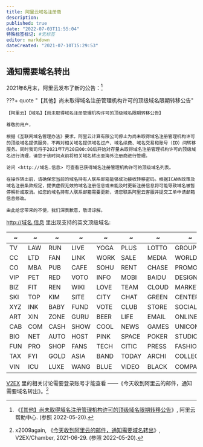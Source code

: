 ```yaml
---
title: 阿里云域名注册商
description:
published: true
date: "2022-07-03T11:55:04"
特殊标签标记: #无标签
editor: markdown
dateCreated: "2021-07-10T15:29:53"
---
```


## 通知需要域名转出

2021年6月末，阿里云发布了新的公告：[^info720]

[^info720]: 《[【其他】尚未取得域名注册管理机构许可的顶级域名限期转移公告](https://web.archive.org/web/20210710023115/https://help.aliyun.com/noticelist/articleid/1060864985.html)》, 阿里云帮助中心. (参照 2022-05-20).

???+ quote "【其他】尚未取得域名注册管理机构许可的顶级域名限期转移公告"

    【阿里云】【域名】【尚未取得域名注册管理机构许可的顶级域名限期转移公告】

    尊敬的用户，

    根据《互联网域名管理办法》要求，阿里云计算有限公司停止为尚未取得域名注册管理机构许可的顶级域名提供服务，不再对相关域名提供域名过户、域名续费、域名交易和账号（ID）间转移服务。同时我司将于2021年7月20日00:00后开始对存量未取得域名注册管理机构许可的顶级域名进行清理，请您于该时间点前将相关域名转出至海外注册商进行管理。

    访问 <http://域名.信息> 可查看已获得域名注册管理机构许可的顶级域名列表。

    在操作转出前，请确保您当前的域名持有人联系邮箱能够成功接收转移密码。根据ICANN政策及域名注册条款规定，提供虚假无效的域名注册信息或未能及时更新注册信息将可能导致域名被暂停解析或取消。如您的域名持有人联系邮箱需要更新，请您联系阿里云客服并提交工单申请邮箱信息修改。

    由此给您带来的不便，我们深表歉意，敬请谅解。

<http://域名.信息> 里出现支持的英文顶级域名:

| ~   | ~   | ~    | ~    | ~    | ~     | ~     | ~       | ~              |
| --- | --- | ---- | ---- | ---- | ----- | ----- | ------- | -------------- |
| TV  | LAW | RUN  | LIVE | YOGA | PLUS  | LOTTO | GROUP   | WEBSITE        |
| CC  | LTD | FAN  | LINK | WORK | SALE  | MEDIA | WORLD   | ORGANIC        |
| CO  | MBA | PUB  | CAFE | SOHU | RENT  | CHASE | PROMO   | THEATRE        |
| VIP | PET | RED  | VOTO | INFO | MOBI  | BAIDU | DESIGN  | STORAGE        |
| BIZ | FIT | REN  | WIKI | LOVE | TEAM  | CLOUD | MARKET  | ORGANIC        |
| SKI | TOP | KIM  | SITE | CITY | CHAT  | GREEN | CENTER  | MONSTER        |
| XYZ | INK | BABY | FUND | VOTE | CLUB  | STORE | SOCIAL  | SECURITY       |
| ART | XIN | ZONE | GURU | BEER | LIFE  | EMAIL | ONLINE  | SHOPPING       |
| CAB | COM | CASH | SHOW | COOL | NEWS  | GAMES | UNICOM  | JPMORGAN       |
| BIO | NET | AUTO | HOST | PINK | SPACE | POKER | STUDIO  | PROTECTION     |
| FUN | PRO | SHOP | FANS | TECH | CITIC | PRESS | FASHION | TECHNOLOGY     |
| TAX | FYI | GOLD | ASIA | BAND | TODAY | ARCHI | COLLEGE |                |
| VIN | ICU | LUXE | WANG | BLUE | VIDEO | BLACK | COMPANY | [域名.信息][h] |

[h]: https://archive.is/YnFEJ "http://域名.信息/"

[V2EX][] 里的相关讨论需要登录账号才能查看 ——《今天收到阿里云的邮件，通知需要域名转出》。[^786427]

[V2EX]: /website/V2EX.md

[^786427]: x2009again, 《[今天收到阿里云的邮件，通知需要域名转出](https://www.v2ex.com/t/786427)》, V2EX/Chamber, 2021-06-29. (参照 2022-05-20).

<!--
+   ColinZeb, 《[2022 年了 ，备案还是这么繁琐](https://web.archive.org/web/20220517171739/https://www.v2ex.com/t/853461)》, V2EX/水深火热, 2022-05-17. (参照 2022-05-20).
-->
